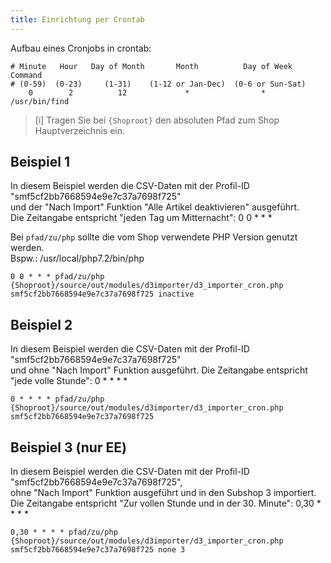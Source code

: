 ```yaml
---
title: Einrichtung per Crontab
---
```


Aufbau eines Cronjobs in crontab:
```
# Minute   Hour   Day of Month       Month          Day of Week        Command    
# (0-59)  (0-23)     (1-31)    (1-12 or Jan-Dec)  (0-6 or Sun-Sat)                
    0        2          12             *                *            /usr/bin/find
```
> [i] Tragen Sie bei `{Shoproot}` den absoluten Pfad zum Shop Hauptverzeichnis ein. 
## Beispiel 1
In diesem Beispiel werden die CSV-Daten mit der Profil-ID "smf5cf2bb7668594e9e7c37a7698f725"  
und der "Nach Import" Funktion "Alle Artikel deaktivieren" ausgeführt.  
Die Zeitangabe entspricht "jeden Tag um Mitternacht": 0 0 * * * 
 
Bei `pfad/zu/php` sollte die vom Shop verwendete PHP Version genutzt werden.  
Bspw.: /usr/local/php7.2/bin/php 
```
0 0 * * * pfad/zu/php {Shoproot}/source/out/modules/d3importer/d3_importer_cron.php smf5cf2bb7668594e9e7c37a7698f725 inactive
```

## Beispiel 2
In diesem Beispiel werden die CSV-Daten mit der Profil-ID "smf5cf2bb7668594e9e7c37a7698f725"  
und ohne "Nach Import" Funktion ausgeführt.
Die Zeitangabe entspricht "jede volle Stunde": 0 * * * *  
```
0 * * * * pfad/zu/php {Shoproot}/source/out/modules/d3importer/d3_importer_cron.php smf5cf2bb7668594e9e7c37a7698f725
```

## Beispiel 3 (nur EE)
In diesem Beispiel werden die CSV-Daten mit der Profil-ID "smf5cf2bb7668594e9e7c37a7698f725",  
ohne "Nach Import" Funktion ausgeführt und in den Subshop 3 importiert.
Die Zeitangabe entspricht "Zur vollen Stunde und in der 30. Minute": 0,30 * * * *  
```
0,30 * * * * pfad/zu/php {Shoproot}/source/out/modules/d3importer/d3_importer_cron.php smf5cf2bb7668594e9e7c37a7698f725 none 3
```

